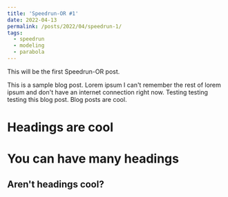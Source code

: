 ```yaml
---
title: 'Speedrun-OR #1'
date: 2022-04-13
permalink: /posts/2022/04/speedrun-1/
tags:
  - speedrun
  - modeling
  - parabola
---
```


This will be the first Speedrun-OR post.

This is a sample blog post. Lorem ipsum I can't remember the rest of lorem ipsum and don't have an internet connection right now. Testing testing testing this blog post. Blog posts are cool.

Headings are cool
======

You can have many headings
======

Aren't headings cool?
------

